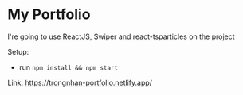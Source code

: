 # My Portfolio

I're going to use ReactJS, Swiper and react-tsparticles on the project

Setup:

- run `npm install && npm start`

Link: https://trongnhan-portfolio.netlify.app/
